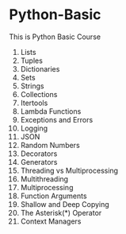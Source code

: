 # Python-Basic
This is Python Basic Course
1. Lists
2. Tuples
3. Dictionaries
4. Sets
5. Strings
6. Collections
7. Itertools
8. Lambda Functions
9. Exceptions and Errors
10. Logging
11. JSON
12. Random Numbers
13. Decorators
14. Generators
15. Threading vs Multiprocessing
16. Multithreading
17. Multiprocessing
18. Function Arguments
19. Shallow and Deep Copying
20. The Asterisk(*) Operator
21. Context Managers